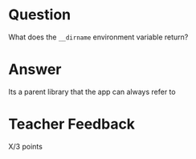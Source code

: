 # Question

What does the `__dirname` environment variable return? 

# Answer
Its a parent library that the app can always refer to
# Teacher Feedback

X/3 points